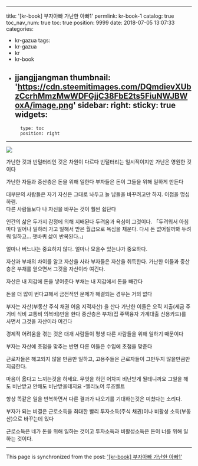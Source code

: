 
---
title: '[kr-book] 부자아빠 가난한 아빠1'
permlink: kr-book-1
catalog: true
toc_nav_num: true
toc: true
position: 9999
date: 2018-07-05 13:07:33
categories:
- kr-gazua
tags:
- kr-gazua
- kr
- kr-book
- jjangjjangman
thumbnail: 'https://cdn.steemitimages.com/DQmdievXUbzCcrhMmzMwWDFGjjC38FbE2ts5FiuNWJBWoxA/image.png'
sidebar:
    right:
        sticky: true
widgets:
    -
        type: toc
        position: right
---


![](https://cdn.steemitimages.com/DQmdievXUbzCcrhMmzMwWDFGjjC38FbE2ts5FiuNWJBWoxA/image.png)

가난한 것과 빈털터리인 것은
차원이 다르다
빈털터리는 일시적이지만
가난은 영원한 것이다

가난한 자들과 중산층은
돈을 위해 일한다
부자들은 돈이 그들을 위해
일하게 만든다

대부분의 사람들은 자기 자신은
그대로 놔두고 늘 남들을 바꾸려고만 하지.
이점을 명심하렴.  
다른 사람들보다 나 자신을 바꾸는 것이
훨씬 쉽단다

인간의 삶은 두가지 감정에 의해 지배된다
두려움과 욕심이 그것이다.
「두려워서 아침마다 일어나 일하러 가고
일해서 받은 월급으로 욕심을 채운다. 다시 돈 없어질까봐 두려워 일하고... 챗바퀴 삶이 반복된다..」

얼마나 버느냐는 중요하지 않다.
얼마나 모을수 있는냐가 중요하다.

자산과 부채의 차이를 알고 자산을 사라
부자들은 자산을 취득한다.
가난한 이들과 중산층은 부채를 얻으면서
그것을 자산이라 여긴다.

자산은 내 지갑에 돈을 넣어준다
부채는 내 지갑에서 돈을 빼간다





돈을 더 많이 번다고해서 
금전적인 문제가 
해결되는 경우는 거의 없다

부자는 자산(부동산 주식 채권 어음 지적자산) 을 산다
가난한 이들은 오직 지출(세금 주거비 식비 교통비 의복비)만을 한다
중산층은 부채(집 주택융자 가계대출 신용카드)를 사면서 그것을 자산이라 여긴다

경제적 어려움을 겪는 것은 대개 
사람들이 평생 다른 사람들을 위해 
일하기 때문이다

부자는 자산에 초점을 맞추는 반면
다른 이들은 수입에 초첨을 맞춘다

근로자들은 해고되지 않을 만큼만 일하고,
고용주들은 근로자들이 그만두지 않을만큼만 지급한다.

마음이 옳다고 느끼는것을 하세요.
무엇을 하던 어차피 비난받게 될테니까요 
그일을 해도 비난받고 안해도 비난받을테지요
-엘리노어 루즈벨트

항상 똑같은 일을 반복하면서 
다른 결과가 나오기를 기대하는것은 미쳤다는 소리다.

부자가 되는 비결은 근로소득을 최대한 빨리 
투자소득(주식 채권)이나  비활성 소득(부동산)으로 바꾸는데 있다

근로소득은 네가 돈을 위해 일하는 것이고
투자소득과 비활성소득은 돈이 너를 위해 일하는 것이다.

- - -

This page is synchronized from the post: ['[kr-book] 부자아빠 가난한 아빠1'](https://steemit.com/@lucky2015/kr-book-1)
